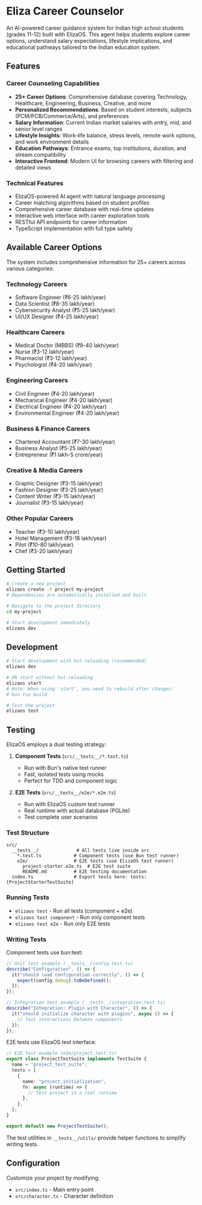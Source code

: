 # Eliza Career Counselor

An AI-powered career guidance system for Indian high school students (grades 11-12) built with ElizaOS. This agent helps students explore career options, understand salary expectations, lifestyle implications, and educational pathways tailored to the Indian education system.

## Features

### Career Counseling Capabilities

- **25+ Career Options**: Comprehensive database covering Technology, Healthcare, Engineering, Business, Creative, and more
- **Personalized Recommendations**: Based on student interests, subjects (PCM/PCB/Commerce/Arts), and preferences
- **Salary Information**: Current Indian market salaries with entry, mid, and senior level ranges
- **Lifestyle Insights**: Work-life balance, stress levels, remote work options, and work environment details
- **Education Pathways**: Entrance exams, top institutions, duration, and stream compatibility
- **Interactive Frontend**: Modern UI for browsing careers with filtering and detailed views

### Technical Features

- ElizaOS-powered AI agent with natural language processing
- Career matching algorithms based on student profiles
- Comprehensive career database with real-time updates
- Interactive web interface with career exploration tools
- RESTful API endpoints for career information
- TypeScript implementation with full type safety

## Available Career Options

The system includes comprehensive information for 25+ careers across various categories:

### Technology Careers

- Software Engineer (₹6-25 lakh/year)
- Data Scientist (₹8-35 lakh/year)
- Cybersecurity Analyst (₹5-25 lakh/year)
- UI/UX Designer (₹4-25 lakh/year)

### Healthcare Careers

- Medical Doctor (MBBS) (₹8-40 lakh/year)
- Nurse (₹3-12 lakh/year)
- Pharmacist (₹3-12 lakh/year)
- Psychologist (₹4-20 lakh/year)

### Engineering Careers

- Civil Engineer (₹4-20 lakh/year)
- Mechanical Engineer (₹4-20 lakh/year)
- Electrical Engineer (₹4-20 lakh/year)
- Environmental Engineer (₹4-20 lakh/year)

### Business & Finance Careers

- Chartered Accountant (₹7-30 lakh/year)
- Business Analyst (₹5-25 lakh/year)
- Entrepreneur (₹1 lakh-5 crore/year)

### Creative & Media Careers

- Graphic Designer (₹3-15 lakh/year)
- Fashion Designer (₹3-25 lakh/year)
- Content Writer (₹3-15 lakh/year)
- Journalist (₹3-15 lakh/year)

### Other Popular Careers

- Teacher (₹3-10 lakh/year)
- Hotel Management (₹3-18 lakh/year)
- Pilot (₹10-80 lakh/year)
- Chef (₹3-20 lakh/year)

## Getting Started

```bash
# Create a new project
elizaos create -t project my-project
# Dependencies are automatically installed and built

# Navigate to the project directory
cd my-project

# Start development immediately
elizaos dev
```

## Development

```bash
# Start development with hot-reloading (recommended)
elizaos dev

# OR start without hot-reloading
elizaos start
# Note: When using 'start', you need to rebuild after changes:
# bun run build

# Test the project
elizaos test
```

## Testing

ElizaOS employs a dual testing strategy:

1. **Component Tests** (`src/__tests__/*.test.ts`)

   - Run with Bun's native test runner
   - Fast, isolated tests using mocks
   - Perfect for TDD and component logic

2. **E2E Tests** (`src/__tests__/e2e/*.e2e.ts`)
   - Run with ElizaOS custom test runner
   - Real runtime with actual database (PGLite)
   - Test complete user scenarios

### Test Structure

```
src/
  __tests__/              # All tests live inside src
    *.test.ts            # Component tests (use Bun test runner)
    e2e/                 # E2E tests (use ElizaOS test runner)
      project-starter.e2e.ts  # E2E test suite
      README.md          # E2E testing documentation
  index.ts               # Export tests here: tests: [ProjectStarterTestSuite]
```

### Running Tests

- `elizaos test` - Run all tests (component + e2e)
- `elizaos test component` - Run only component tests
- `elizaos test e2e` - Run only E2E tests

### Writing Tests

Component tests use bun:test:

```typescript
// Unit test example (__tests__/config.test.ts)
describe("Configuration", () => {
  it("should load configuration correctly", () => {
    expect(config.debug).toBeDefined();
  });
});

// Integration test example (__tests__/integration.test.ts)
describe("Integration: Plugin with Character", () => {
  it("should initialize character with plugins", async () => {
    // Test interactions between components
  });
});
```

E2E tests use ElizaOS test interface:

```typescript
// E2E test example (e2e/project.test.ts)
export class ProjectTestSuite implements TestSuite {
  name = "project_test_suite";
  tests = [
    {
      name: "project_initialization",
      fn: async (runtime) => {
        // Test project in a real runtime
      },
    },
  ];
}

export default new ProjectTestSuite();
```

The test utilities in `__tests__/utils/` provide helper functions to simplify writing tests.

## Configuration

Customize your project by modifying:

- `src/index.ts` - Main entry point
- `src/character.ts` - Character definition
